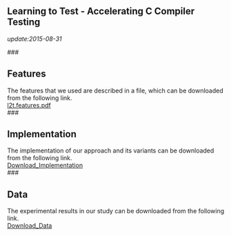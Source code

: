 Learning to Test - Accelerating C Compiler Testing
---
*update:2015-08-31*  

###<h2 id="1"> Features </h2>
The features that we used are described in a file, which can be downloaded from the following link.  
[l2t.features.pdf](./file/l2t.features.pdf)  
###<h2 id="2"> Implementation </h2>
The implementation of our approach and its variants can be downloaded from the following link.  
[Download_Implementation](./file/Implementation.rar)  
###<h2 id="3"> Data </h2>
The experimental results in our study can be downloaded from the following link.   
[Download_Data](./file/l2t.results.xlsx)  
